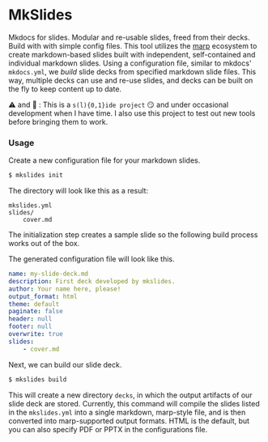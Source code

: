 # MkSlides

Mkdocs for slides. Modular and re-usable slides, freed from their decks. Build with with simple config files. This tool utilizes the [marp](https://marp.app) ecosystem to create markdown-based slides built with independent, self-contained and individual markdown slides. Using a configuration file, similar to mkdocs' `mkdocs.yml`, we _build_ slide decks from specified markdown slide files. This way, multiple decks can use and re-use slides, and decks can be built on the fly to keep content up to date.

:warning: and :construction: : This is a `s(l){0,1}ide project` :smirk: and under occasional development when I have time. I also use this project to test out new tools before bringing them to work.

### Usage

Create a new configuration file for your markdown slides.

```sh
$ mkslides init
```

The directory will look like this as a result:

```
mkslides.yml
slides/
    cover.md
```

The initialization step creates a sample slide so the following build process works out of the box.

The generated configuration file will look like this.

```yaml
name: my-slide-deck.md
description: First deck developed by mkslides.
author: Your name here, please!
output_format: html
theme: default
paginate: false
header: null
footer: null
overwrite: true
slides:
    - cover.md
```

Next, we can build our slide deck.


```sh
$ mkslides build
```

This will create a new directory `decks`, in which the output artifacts of our slide deck are stored. Currently, this command will compile the slides listed in the `mkslides.yml` into a single markdown, marp-style file, and is then converted into marp-supported output formats. HTML is the default, but you can also specify PDF or PPTX in the configurations file.
